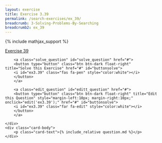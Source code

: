 ```yaml
---
layout: exercise
title: Exercise 3.39
permalink: /search-exercises/ex_39/
breadcrumb: 3-Solving-Problems-By-Searching
breadcrumb2: ex_39
---
```


{% include mathjax_support %}

<div class="card">
    <div class="card-header p-2">
        <a href='#' class="p-2">Exercise 39
        </a>

        <a class="solve_question" id="solve_question" href="#">
        <button type="button" class="btn btn-dark float-right" title="Solve this Exercise" href="#" id="buttonsolve">
        <i id="ex3.39" class="fas fa-pen" style="color:white"></i>
        </button>
        </a>

        <a class="edit_question" id="editt_question" href="#">
        <button type="button" class="btn btn-dark float-right" title="Edit this Question" style="margin-left:10px; margin-right:10px;" onclick="edit('ex3.39');" href="#" id="buttonsolve">
        <i id="ex3.39" class="far fa-edit" style="color:white"></i>
        </button>
        </a>

    </div>
    <div class="card-body">
        <p class="card-text">{% include_relative question.md %}</p>
    </div>
</div>

<br>
